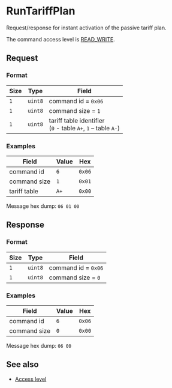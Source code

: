 # RunTariffPlan

Request/response for instant activation of the passive tariff plan.

The command access level is [READ_WRITE](../basics.md#command-access-level).


## Request

### Format

| Size | Type    | Field                                                            |
| ---- | ------- | ---------------------------------------------------------------- |
| `1`  | `uint8` | command id = `0x06`                                              |
| `1`  | `uint8` | command size = `1`                                               |
| `1`  | `uint8` | tariff table identifier<br> (`0` - table `A+`, `1` – table `A-`) |

### Examples

| Field        | Value | Hex    |
| ------------ | ----- | ------ |
| command id   | `6`   | `0x06` |
| command size | `1`   | `0x01` |
| tariff table | `A+`  | `0x00` |

Message hex dump: `06 01 00`


## Response

### Format

| Size | Type    | Field               |
| ---- | ------- | ------------------- |
| `1`  | `uint8` | command id = `0x06` |
| `1`  | `uint8` | command size = `0`  |

### Examples

| Field        | Value | Hex    |
| ------------ | ----- | ------ |
| command id   | `6`   | `0x06` |
| command size | `0`   | `0x00` |

Message hex dump: `06 00`


## See also

* [Access level](../basics.md#command-access-level)
